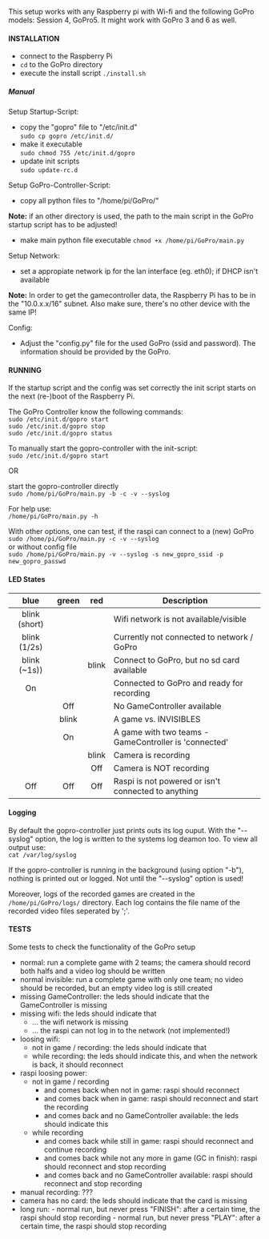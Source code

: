 This setup works with any Raspberry pi with Wi-fi and the following GoPro models: Session 4, GoPro5. It might work with GoPro 3 and 6 as well.

#### INSTALLATION

- connect to the Raspberry Pi
- `cd` to the GoPro directory
- execute the install script `./install.sh`

##### Manual

Setup Startup-Script:
- copy the "gopro" file to "/etc/init.d"  
  `sudo cp gopro /etc/init.d/`
- make it executable  
  `sudo chmod 755 /etc/init.d/gopro`  
- update init scripts  
  `sudo update-rc.d`

Setup GoPro-Controller-Script:
- copy all python files to "/home/pi/GoPro/"

**Note:** if an other directory is used, the path to the main script in the GoPro startup script has to be adjusted!

- make main python file executable
  `chmod +x /home/pi/GoPro/main.py`

Setup Network:
- set a appropiate network ip for the lan interface (eg. eth0); if DHCP isn't available

**Note:** In order to get the gamecontroller data, the Raspberry Pi has to be in the "10.0.x.x/16" subnet. Also make sure, there's no other device with the same IP!  

Config:
- Adjust the "config.py" file for the used GoPro (ssid and password). The information should be provided by the GoPro.

#### RUNNING

If the startup script and the config was set correctly the  init script starts on the next (re-)boot of the Raspberry Pi.

The GoPro Controller know the following commands:  
  `sudo /etc/init.d/gopro start`  
  `sudo /etc/init.d/gopro stop`  
  `sudo /etc/init.d/gopro status` 

To manually start the gopro-controller with the init-script:  
  `sudo /etc/init.d/gopro start`  

OR  

start the gopro-controller directly  
  `sudo /home/pi/GoPro/main.py -b -c -v --syslog`  

For help use:  
  `/home/pi/GoPro/main.py -h`  

With other options, one can test, if the raspi can connect to a (new) GoPro  
  `sudo /home/pi/GoPro/main.py -c -v --syslog`  
or without config file  
  `sudo /home/pi/GoPro/main.py -v --syslog -s new_gopro_ssid -p new_gopro_passwd`  

#### LED States
|  blue | green | red   | Description                                           |
|:-------------:|:-----:|:-----:|-------------------------------------------------------|
| blink (short) |       |       | Wifi network is not available/visible                 |
| blink (1/2s)  |       |       | Currently not connected to network / GoPro            |
| blink (~1s))  |       | blink | Connect to GoPro, but no sd card available            |
|      On       |       |       | Connected to GoPro and ready for recording            |
|               | Off   |       | No GameController available                           |
|               | blink |       | A game vs. INVISIBLES                                 |
|               | On    |       | A game with two teams - GameController is 'connected' |
|               |       | blink | Camera is recording                                   |
|               |       | Off   | Camera is NOT recording                               |
|     Off       | Off   | Off   | Raspi is not powered or isn't connected to anything   |

#### Logging

By default the gopro-controller just prints outs its log ouput. With the "--syslog" option, the log is written to the systems log deamon too. To view all output use:  
  `cat /var/log/syslog`  

If the gopro-controller is running in the background (using option "-b"), nothing is printed out or logged. Not until the "--syslog" option is used!  

Moreover, logs of the recorded games are created in the `/home/pi/GoPro/logs/` directory. Each log contains the file name of the recorded video files seperated by ';'.

#### TESTS
Some tests to check the functionality of the GoPro setup
- normal: run a complete game with 2 teams; the camera should record both halfs and a video log should be written
- normal invisible: run a complete game with only one team; no video should be recorded, but an empty video log is still created
- missing GameController: the leds should indicate that the GameController is missing
- missing wifi: the leds should indicate that
     - ... the wifi network is missing
     - ... the raspi can not log in to the network (not implemented!)
- loosing wifi:
    - not in game / recording: the leds should indicate that
    - while recording: the leds should indicate this, and when the network is back, it should reconnect
- raspi loosing power:
    - not in game / recording
        - and comes back when not in game: raspi should reconnect
        - and comes back when in game: raspi should reconnect and start the recording
        - and comes back and no GameController available: the leds should indicate this
    - while recording
        - and comes back while still in game: raspi should reconnect and continue recording
        - and comes back while not any more in game (GC in finish): raspi should reconnect and stop recording
        - and comes back and no GameController available: raspi should reconnect and stop recording
- manual recording: ???
- camera has no card: the leds should indicate that the card is missing
- long run:
        - normal run, but never press "FINISH": after a certain time, the raspi should stop recording
        - normal run, but never press "PLAY": after a certain time, the raspi should stop recording

